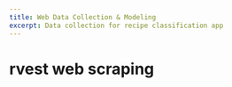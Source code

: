 ```yaml
---
title: Web Data Collection & Modeling
excerpt: Data collection for recipe classification app
---
```


# rvest web scraping
